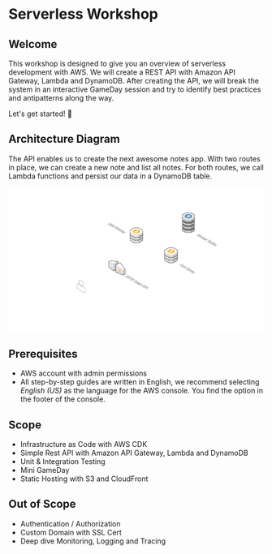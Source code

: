# Serverless Workshop

## Welcome

This workshop is designed to give you an overview of serverless development with AWS. We will create a REST API with Amazon API Gateway, Lambda and DynamoDB. After creating the API, we will break the system in an interactive GameDay session and try to identify best practices and antipatterns along the way.

Let's get started! 🤩

## Architecture Diagram

The API enables us to create the next awesome notes app. With two routes in place, we can create a new note and list all notes. For both routes, we call Lambda functions and persist our data in a DynamoDB table.

![architecture diagram](./media/architecture.png)

## Prerequisites

- AWS account with admin permissions
- All step-by-step guides are written in English, we recommend selecting _English (US)_ as the language for the AWS console. You find the option in the footer of the console.

## Scope

- Infrastructure as Code with AWS CDK
- Simple Rest API with Amazon API Gateway, Lambda and DynamoDB
- Unit & Integration Testing
- Mini GameDay
- Static Hosting with S3 and CloudFront

## Out of Scope

- Authentication / Authorization
- Custom Domain with SSL Cert
- Deep dive Monitoring, Logging and Tracing
